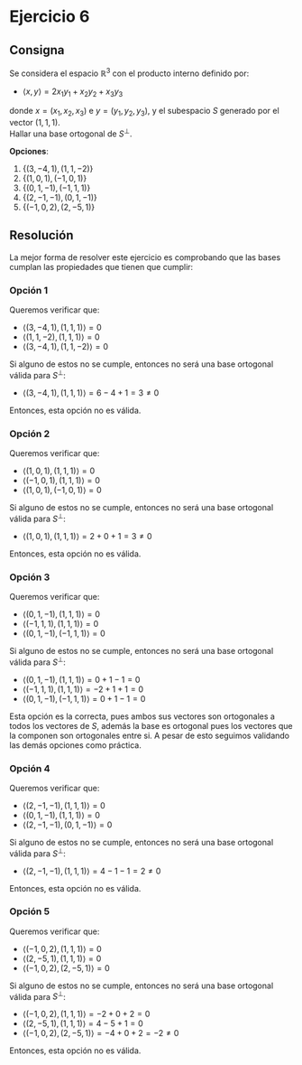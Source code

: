 # Ejercicio 6

## Consigna

Se considera el espacio $\mathbb{R}^3$ con el producto interno definido por:  
- $\langle x, y \rangle = 2x_1y_1 + x_2y_2 + x_3y_3$

donde $x = (x_1, x_2, x_3)$ e $y = (y_1, y_2, y_3)$, y el subespacio $S$ generado por el vector $(1, 1, 1)$.  
Hallar una base ortogonal de $S^\perp$.  

**Opciones**:

1. $\{(3,−4, 1), (1, 1,−2)\}$
2. $\{(1, 0, 1), (−1, 0, 1)\}$
3. $\{(0, 1,−1), (−1, 1, 1)\}$
4. $\{(2,−1,−1), (0, 1,−1)\}$
5. $\{(−1, 0, 2), (2,−5, 1)\}$

## Resolución

La mejor forma de resolver este ejercicio es comprobando que las bases cumplan las propiedades que tienen que cumplir:

### Opción 1

Queremos verificar que:

- $\left<(3,-4,1), (1,1,1)\right>=0$
- $\left<(1,1,-2), (1,1,1)\right>=0$
- $\left<(3,-4,1), (1,1,-2)\right>=0$

Si alguno de estos no se cumple, entonces no será una base ortogonal válida para $S^{\perp}$:

- $\left<(3,-4,1),(1,1,1)\right>=6-4+1=3\neq0$

Entonces, esta opción no es válida.

### Opción 2

Queremos verificar que:

- $\left<(1, 0, 1), (1,1,1)\right>=0$
- $\left<(-1, 0, 1), (1,1,1)\right>=0$
- $\left<(1, 0, 1), (−1, 0, 1)\right>=0$

Si alguno de estos no se cumple, entonces no será una base ortogonal válida para $S^{\perp}$:

- $\left<(1, 0, 1), (1,1,1)\right>=2+0+1=3\neq0$

Entonces, esta opción no es válida.

### Opción 3

Queremos verificar que:

- $\left<(0, 1,−1), (1,1,1)\right>=0$
- $\left<(-1, 1, 1), (1,1,1)\right>=0$
- $\left<(0, 1,−1), (−1, 1, 1)\right>=0$

Si alguno de estos no se cumple, entonces no será una base ortogonal válida para $S^{\perp}$:

- $\left<(0, 1,−1), (1,1,1)\right>=0+1-1=0$
- $\left<(-1, 1, 1), (1,1,1)\right>=-2+1+1=0$
- $\left<(0, 1,−1), (−1, 1, 1)\right>=0+1-1=0$

Esta opción es la correcta, pues ambos sus vectores son ortogonales a todos los vectores de $S$, además la base es ortogonal pues los vectores que la componen son ortogonales entre si.
A pesar de esto seguimos validando las demás opciones como práctica.

### Opción 4

Queremos verificar que:

- $\left<(2,−1,−1), (1,1,1)\right>=0$
- $\left<(0, 1,−1), (1,1,1)\right>=0$
- $\left<(2,−1,−1), (0, 1,−1)\right>=0$

Si alguno de estos no se cumple, entonces no será una base ortogonal válida para $S^{\perp}$:

- $\left<(2,−1,−1), (1,1,1)\right>=4-1-1=2\neq0$

Entonces, esta opción no es válida.

### Opción 5

Queremos verificar que:

- $\left<(−1, 0, 2), (1,1,1)\right>=0$
- $\left<(2,−5, 1), (1,1,1)\right>=0$
- $\left<(−1, 0, 2), (2,−5, 1)\right>=0$

Si alguno de estos no se cumple, entonces no será una base ortogonal válida para $S^{\perp}$:

- $\left<(−1, 0, 2), (1,1,1)\right>=-2+0+2=0$
- $\left<(2,−5, 1), (1,1,1)\right>=4-5+1=0$
- $\left<(−1, 0, 2), (2,−5, 1)\right>=-4+0+2=-2\neq0$

Entonces, esta opción no es válida.